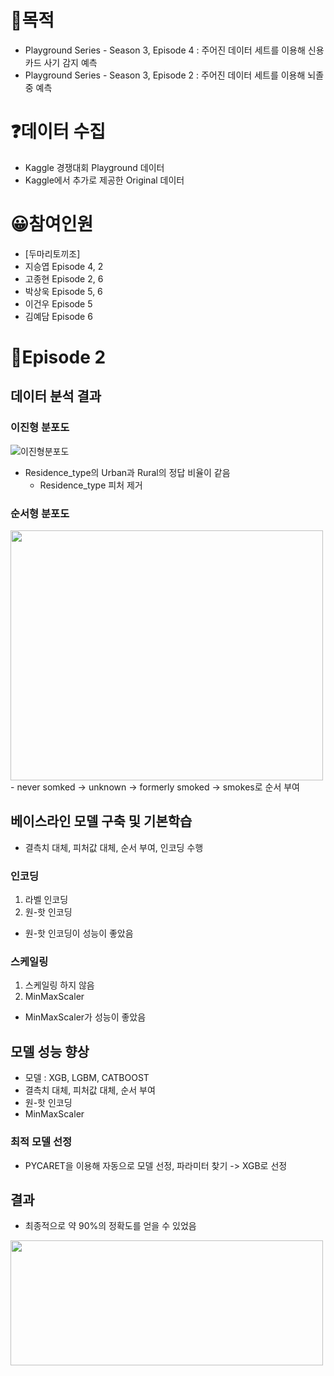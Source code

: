 # 🙌목적

- Playground Series - Season 3, Episode 4 : 주어진 데이터 세트를 이용해 신용카드 사기 감지 예측
- Playground Series - Season 3, Episode 2 : 주어진 데이터 세트를 이용해 뇌졸중 예측

# ❓데이터 수집
- Kaggle 경쟁대회 Playground 데이터
- Kaggle에서 추가로 제공한 Original 데이터

# 😀참여인원
- [두마리토끼조]
- 지승엽 Episode 4, 2
- 고종현 Episode 2, 6
- 박상욱 Episode 5, 6
- 이건우 Episode 5
- 김예담 Episode 6

# 🧠Episode 2

## 데이터 분석 결과
### 이진형 분포도
![이진형분포도](https://user-images.githubusercontent.com/125621591/229090941-a376dfb4-653e-4203-b553-a6d9f83a3d44.png)
- Residence_type의 Urban과 Rural의 정답 비율이 같음
  - Residence_type 피처 제거
  

### 순서형 분포도
<img src="https://user-images.githubusercontent.com/125621591/229092292-56011055-2867-4a61-a84b-fe57cfef590d.png" width="500" height="400"/>
- never somked -> unknown -> formerly smoked -> smokes로 순서 부여

## 베이스라인 모델 구축 및 기본학습
- 결측치 대체, 피처값 대체, 순서 부여, 인코딩 수행

### 인코딩
1. 라벨 인코딩
2. 원-핫 인코딩
- 원-핫 인코딩이 성능이 좋았음

### 스케일링
1. 스케일링 하지 않음
2. MinMaxScaler
- MinMaxScaler가 성능이 좋았음

## 모델 성능 향상
- 모델 : XGB, LGBM, CATBOOST
- 결측치 대체, 피처값 대체, 순서 부여
- 원-핫 인코딩
- MinMaxScaler

### 최적 모델 선정
- PYCARET을 이용해 자동으로 모델 선정, 파라미터 찾기
  -> XGB로 선정

## 결과
- 최종적으로 약 90%의 정확도를 얻을 수 있었음
<img src="https://user-images.githubusercontent.com/125621591/229094413-772f8963-be67-4caf-8307-a3ebb98dcbb4.png" width="500" height="200"/>
